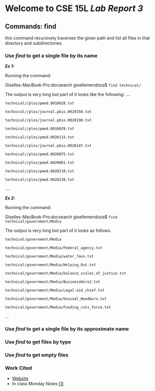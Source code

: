 # Welcome to CSE 15L *Lab Report 3*
## Commands: find
this command recursively traverses the given path and list all files in that directory and subdirectories.


### Use *find* to get a single file by its name

***Ex 1:***

Running the command:

Giselles-MacBook-Pro:docsearch gisellemendoza$ ``` find technical/ ```

The output is very long but part of it looks like the following:
....
```
technical//plos/pmed.0010028.txt

technical//plos/journal.pbio.0020350.txt

technical//plos/journal.pbio.0020190.txt

technical//plos/pmed.0010029.txt

technical//plos/pmed.0020115.txt

technical//plos/journal.pbio.0020147.txt

technical//plos/pmed.0020075.txt

technical//plos/pmed.0020061.txt

technical//plos/pmed.0020210.txt

technical//plos/pmed.0020238.txt
```
....

***Ex 2:***

Running the command:

Giselles-MacBook-Pro:docsearch gisellemendoza$ ``` find technical/government/Media ```

The output is very long but part of it looks as follows:
```
technical/government/Media

technical/government/Media/Federal_agency.txt

technical/government/Media/water_fees.txt

technical/government/Media/Helping_Out.txt

technical/government/Media/balance_scales_of_justice.txt

technical/government/Media/BusinessWire2.txt

technical/government/Media/Legal-aid_chief.txt

technical/government/Media/Unusual_Woodburn.txt

technical/government/Media/Funding_cuts_force.txt
```
...



### Use *find* to get a single file by its approximate name

### Use *find* to get files by type

### Use *find* to get empty files



### Work Cited
- [Website](https://www.redhat.com/sysadmin/linux-find-command) 
- In class Monday Notes [(1)](https://drive.google.com/file/d/1IvJTh1sfpG28CRI9wH666phLByjwTNJz/view)

